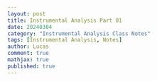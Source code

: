 ```yaml
---
layout: post
title: Instrumental Analysis Part 01
date: 20240304
category: "Instrumental Analysis Class Notes"
tags: [Instrumental Analysis, Notes]
author: Lucas
comment: true
mathjax: true
published: true
---
```


##